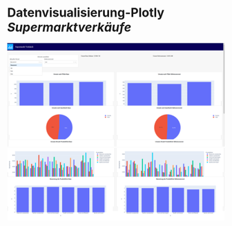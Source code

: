 # Datenvisualisierung-Plotly *Supermarktverkäufe*
<img src="pic/p1.PNG" alt=""><br>
<img src="pic/p2.PNG" alt="">